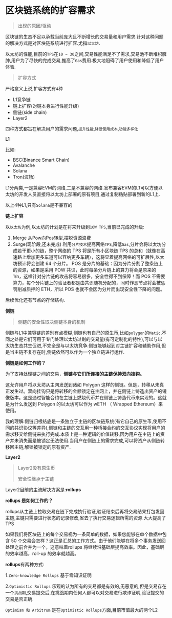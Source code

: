 # 区块链系统的扩容需求

> 出现的原因/驱动

区块链的生态不足以承载当前庞大且不断增长的交易量和用户需求.针对这种问题的解决方式是对区块链系统进行扩容.尤指`以太坊`.

以太坊的性能,目前的`TPS`在`10 ~ 30`之间,交易性能满足不了需求,交易池不断堆积臃肿,用户为了尽快的完成交易,推高了`Gas`费用.极大地阻碍了用户使用和降低了用户体验.

> 扩容方式

严格意义上说,扩容方式有`4`种

* L1竞争链
* 链上扩容(对链本身进行性能升级)
* 侧链(side chain)
* Layer2

四种方式都旨在解决用户的需求问题,`提升性能`,`降低使用成本`,`功能多样化`

**L1**

比如:

* BSC(Binance Smart Chain)
* Avalanche
* Solana
* Tron(波场)

L1分两类,一是兼容EVM的网络,二是不兼容的网络.发布兼容EVM的L1可以方便以太坊的开发人员直接将以太坊上部署的原有项目,通过复制粘贴部署到新的L1上.

以上4种L1,只有`Solana`是不兼容的

**链上扩容**

以`以太坊`为例,以太坊的计划是在将来升级到`10W TPS`,当前已完成的升级:

1. Merge
   从Pow向Pos转型,摆脱资源浪费
2. Surge(现阶段,还未完成)
   利用`分片技术`提高网络`TPS`,降低`Gas`,分片会将以太坊分成若干更小的链，整个网络的 TPS 将是所有小区块链 TPS 的总和（就像在高速路上增加更多车道可以容纳更多车辆），这将显着提高网络的可扩展性,以太坊预计将会创建 64 个分片。
   POS 是分片的基础：因为分片分割了整条链上的资源，如果是采用 POW 共识，此时每条分片链上的算力将会是原来的 1/n，这样针对分片链的攻击将容易很多，安全性得不到保障！而 POS 不需要算力，每个分片链上的验证者都是由共识随机分配的，同时作恶节点将会被惩罚削减质押的 ETH，所以 POS 也就不会因为分片而出现安全性下降的问题。

后续优化还有节点的存储结构.

**侧链**

> 侧链的安全性取决侧链本身的机制

侧链与L1中兼容链的差别有点模糊,侧链也有自己的原生币,比如`polygon`的`Matic`,不同之处是它们可用于专门处理以太坊过剩的交易量(有可定制化的特性),可以与以太坊生态共生促进,不完全是与以太坊竞争.侧链能够起到对主链扩容和辅助作用,但是当主链不复存在时,侧链依然可以作为一个独立链进行运作.

**侧链是如何工作的？**

为了支持处理链之间的交易，**侧链与它们所连接的主链保持双向挂钩。**

这允许用户将以太坊从主网发送到诸如 Polygon 这样的侧链。但是，转移从未真正发生过。双向挂钩只是将转移的金额锁定在主网上，并在侧链上铸造出资产的镜像版本。这是通过智能合约在主链上燃烧代币并在侧链上铸造代币来实现的。这就是为什么发送到 Polygon 的以太坊可以作为 wETH （ Wrapped Ethereum）来使用。

我的理解:侧链归根结底是一条独立于主链的区块链系统(有它自己的原生币,使用不同的共识协议等差异),侧链和主链的交互用一种桥接合约的交互协议实现将用户的需求移交给侧链来执行完成.本质上是一种逻辑的价值转移,因为用户在主链上的资产并未消失而是被锁定无法使用.当用户在侧链上的需求完成,可以将资产从侧链转移回主链,解锁被锁定的原有资产.



**Layer2**

> Layer2没有原生币
>
> 安全性继承于主链

Layer2目前的主流解决方案是:**rollups**

**rollups 是如何工作的？**

rollups从主链上拉取交易在链下完成执行验证,验证结束后再将交易结果打包发回主链,主链只需要进行状态的记录修改,省去了执行交易逻辑所需的资源.大大提高了TPS

如果我们将区块链上的每个交易视为一条简单的数据，如果您能够在单个数据中包含 50 个交易会怎样？这正是汇总的工作方式。由于他们能够在将多个事务发送回处理之前合并为一个，这意味着rollups 将继续沿基础层提高效率。因此，基础层的效率越高，roll-up 的效率就越高。

**rollups**有两种方式:

1.`Zero-knowledge Rollups` 基于零知识证明

2.`Optimistic Rollups`	乐观的认为所有的交易都是有效的,无恶意的,但是交易存在一个`挑战期`,交易提交后,在挑战期内任何人都可以对交易进行欺诈证明,验证提交的交易是否正确.

`Optimism 和 Arbitrum` 是在`Optimistic Rollups`方面,目前市值最大的两个L2























